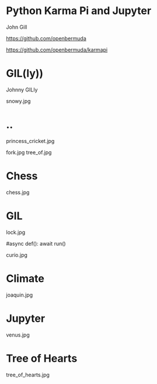 # Python Karma Pi and Jupyter

John Gill

https://github.com/openbermuda

https://github.com/openbermuda/karmapi

# GIL(ly))

Johnny GILly

snowy.jpg


# ..


princess_cricket.jpg

fork.jpg tree_of.jpg


# Chess

chess.jpg

# GIL

lock.jpg


#async def(): await run()

curio.jpg

# Climate

joaquin.jpg

# Jupyter

venus.jpg

# Tree of Hearts

tree_of_hearts.jpg


